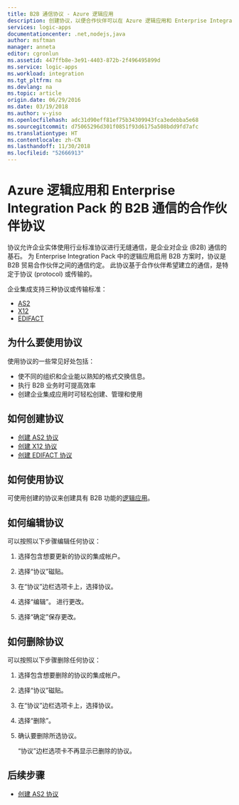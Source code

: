 ```yaml
---
title: B2B 通信协议 - Azure 逻辑应用
description: 创建协议，以便合作伙伴可以在 Azure 逻辑应用和 Enterprise Integration Pack 的 B2B 方案中进行通信
services: logic-apps
documentationcenter: .net,nodejs,java
author: msftman
manager: anneta
editor: cgronlun
ms.assetid: 447ffb8e-3e91-4403-872b-2f496495899d
ms.service: logic-apps
ms.workload: integration
ms.tgt_pltfrm: na
ms.devlang: na
ms.topic: article
origin.date: 06/29/2016
ms.date: 03/19/2018
ms.author: v-yiso
ms.openlocfilehash: adc31d90eff81ef75b34309943fca3edebba5e68
ms.sourcegitcommit: d75065296d301f0851f93d6175a508bdd9fd7afc
ms.translationtype: HT
ms.contentlocale: zh-CN
ms.lasthandoff: 11/30/2018
ms.locfileid: "52666913"
---
```

# <a name="partner-agreements-for-b2b-communication-with-azure-logic-apps-and-enterprise-integration-pack"></a>Azure 逻辑应用和 Enterprise Integration Pack 的 B2B 通信的合作伙伴协议

协议允许企业实体使用行业标准协议进行无缝通信，是企业对企业 (B2B) 通信的基石。 为 Enterprise Integration Pack 中的逻辑应用启用 B2B 方案时，协议是 B2B 贸易合作伙伴之间的通信约定。 此协议基于合作伙伴希望建立的通信，是特定于协议 (protocol) 或传输的。

企业集成支持三种协议或传输标准：

* [AS2](logic-apps-enterprise-integration-as2.md)
* [X12](logic-apps-enterprise-integration-x12.md)
* [EDIFACT](logic-apps-enterprise-integration-edifact.md)

## <a name="why-use-agreements"></a>为什么要使用协议

使用协议的一些常见好处包括：

* 使不同的组织和企业能以熟知的格式交换信息。
* 执行 B2B 业务时可提高效率
* 创建企业集成应用时可轻松创建、管理和使用

## <a name="how-to-create-agreements"></a>如何创建协议

* [创建 AS2 协议](logic-apps-enterprise-integration-as2.md)
* [创建 X12 协议](logic-apps-enterprise-integration-x12.md)
* [创建 EDIFACT 协议](logic-apps-enterprise-integration-edifact.md)

## <a name="how-to-use-an-agreement"></a>如何使用协议

可使用创建的协议来创建具有 B2B 功能的[逻辑应用](logic-apps-overview.md "了解逻辑应用")。

## <a name="how-to-edit-an-agreement"></a>如何编辑协议

可以按照以下步骤编辑任何协议：

1. 选择包含想要更新的协议的集成帐户。

2. 选择“协议”磁贴。

3. 在“协议”边栏选项卡上，选择协议。

4. 选择“编辑”。 进行更改。

5. 选择“确定”保存更改。

## <a name="how-to-delete-an-agreement"></a>如何删除协议

可以按照以下步骤删除任何协议：

1. 选择包含想要删除的协议的集成帐户。
2. 选择“协议”磁贴。
3. 在“协议”边栏选项卡上，选择协议。
4. 选择“删除”。
5. 确认要删除所选协议。

    “协议”边栏选项卡不再显示已删除的协议。

## <a name="next-steps"></a>后续步骤
* [创建 AS2 协议](logic-apps-enterprise-integration-as2.md)
